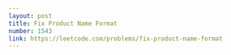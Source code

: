 ```yaml
---
layout: post
title: Fix Product Name Format
number: 1543
link: https://leetcode.com/problems/fix-product-name-format
---
```

